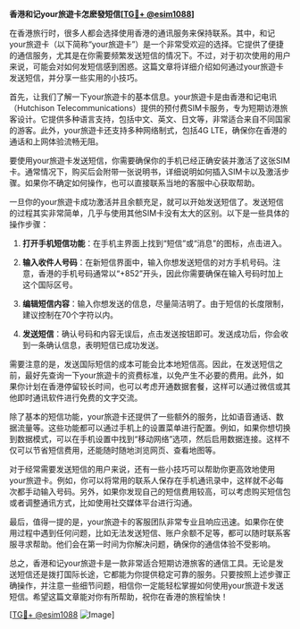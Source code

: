 **香港和记your旅遊卡怎麽發短信[[TG💪+ @esim1088](https://t.me/s/esim1088)]**

在香港旅行时，很多人都会选择使用香港的通讯服务来保持联系。其中，和记your旅遊卡（以下简称“your旅遊卡”）是一个非常受欢迎的选择。它提供了便捷的通信服务，尤其是在你需要频繁发送短信的情况下。不过，对于初次使用的用户来说，可能会对如何发短信感到困惑。这篇文章将详细介绍如何通过your旅遊卡发送短信，并分享一些实用的小技巧。

首先，让我们了解一下your旅遊卡的基本信息。your旅遊卡是由香港和记电讯（Hutchison Telecommunications）提供的预付费SIM卡服务，专为短期访港旅客设计。它提供多种语言支持，包括中文、英文、日文等，非常适合来自不同国家的游客。此外，your旅遊卡还支持多种网络制式，包括4G LTE，确保你在香港的通话和上网体验流畅无阻。

要使用your旅遊卡发送短信，你需要确保你的手机已经正确安装并激活了这张SIM卡。通常情况下，购买后会附带一张说明书，详细说明如何插入SIM卡以及激活步骤。如果你不确定如何操作，也可以直接联系当地的客服中心获取帮助。

一旦你的your旅遊卡成功激活并且余额充足，就可以开始发送短信了。发送短信的过程其实非常简单，几乎与使用其他SIM卡没有太大的区别。以下是一些具体的操作步骤：

1. **打开手机短信功能**：在手机主界面上找到“短信”或“消息”的图标，点击进入。
   
2. **输入收件人号码**：在新短信界面中，输入你想发送短信的对方手机号码。注意，香港的手机号码通常以“+852”开头，因此你需要确保在输入号码时加上这个国际区号。

3. **编辑短信内容**：输入你想发送的信息，尽量简洁明了。由于短信的长度限制，建议控制在70个字符以内。

4. **发送短信**：确认号码和内容无误后，点击发送按钮即可。发送成功后，你会收到一条确认信息，表明短信已成功发送。

需要注意的是，发送国际短信的成本可能会比本地短信高。因此，在发送短信之前，最好先查询一下your旅遊卡的资费标准，以免产生不必要的费用。此外，如果你计划在香港停留较长时间，也可以考虑开通数据套餐，这样可以通过微信或其他即时通讯软件进行免费的文字交流。

除了基本的短信功能，your旅遊卡还提供了一些额外的服务，比如语音通话、数据流量等。这些功能都可以通过手机上的设置菜单进行配置。例如，如果你想切换到数据模式，可以在手机设置中找到“移动网络”选项，然后启用数据连接。这样不仅可以节省短信费用，还能随时随地浏览网页、查看地图等。

对于经常需要发送短信的用户来说，还有一些小技巧可以帮助你更高效地使用your旅遊卡。例如，你可以将常用的联系人保存在手机通讯录中，这样就不必每次都手动输入号码。另外，如果你发现自己的短信费用较高，可以考虑购买短信包或者调整通讯方式，比如使用社交媒体平台进行沟通。

最后，值得一提的是，your旅遊卡的客服团队非常专业且响应迅速。如果你在使用过程中遇到任何问题，比如无法发送短信、账户余额不足等，都可以随时联系客服寻求帮助。他们会在第一时间为你解决问题，确保你的通信体验不受影响。

总之，香港和记your旅遊卡是一款非常适合短期访港旅客的通信工具。无论是发送短信还是拨打国际长途，它都能为你提供稳定可靠的服务。只要按照上述步骤正确操作，并注意一些细节问题，相信你一定能轻松掌握如何使用your旅遊卡发送短信。希望这篇文章能对你有所帮助，祝你在香港的旅程愉快！

[[TG💪+ @esim1088](https://t.me/s/esim1088) ![Image](https://i.postimg.cc/4NQfJmqS/Snipaste-2025-05-13-00-14-12.png)]